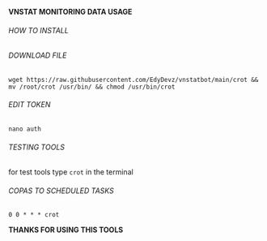 **VNSTAT MONITORING DATA USAGE**


###### HOW TO INSTALL

###### DOWNLOAD FILE
```
wget https://raw.githubusercontent.com/EdyDevz/vnstatbot/main/crot && mv /root/crot /usr/bin/ && chmod /usr/bin/crot
```


###### EDIT TOKEN
```
nano auth
```


###### TESTING TOOLS
for test tools type `crot` in the terminal


###### COPAS TO SCHEDULED TASKS
```
0 0 * * * crot
```

**THANKS FOR USING THIS TOOLS**
